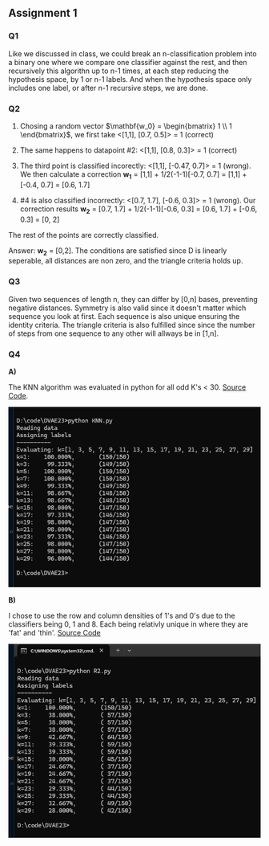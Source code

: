 ## Assignment 1

### Q1

Like we discussed in class, we could break an n-classification problem into a binary one where we compare one classifier against the rest, and then recursively this algorithn up to n-1 times, at each step reducing the hypothesis space, by 1 or n-1 labels. And when the hypothesis space only includes one label, or after n-1 recursive steps, we are done.

### Q2

1. Chosing a random vector $\mathbf{w_0} = \begin{bmatrix} 1 \\ 1 \end{bmatrix}$, we first take <[1,1], [0.7, 0.5]> = 1  (correct)

2. The same happens to datapoint #2: <[1,1], [0.8, 0.3]> = 1 (correct)

3. The third point is classified incorectly: <[1,1], [-0.47, 0.7]> = 1 (wrong). We then calculate a correction **w<sub>1</sub>** = [1,1] + 1/2(-1-1)[-0.7, 0.7] = [1,1] + [-0.4, 0.7] = [0.6, 1.7]

4. #4 is also classified incorrectly: <[0.7, 1.7], [-0.6, 0.3]> = 1 (wrong). Our correction results **w<sub>2</sub>** = [0.7, 1.7] + 1/2(-1-1)[-0.6, 0.3] = [0.6, 1.7] + [-0.6, 0.3] = [0, 2]

The rest of the points are correctly classified. 

Answer: **w<sub>2</sub>** = [0,2]. The conditions are satisfied since D is linearly seperable, all distances are non zero, and the triangle criteria holds up.

### Q3

Given two sequences of length n, they can differ by [0,n] bases, preventing negative distances. Symmetry is also valid since it doesn't matter which sequence you look at first. Each sequence is also unique ensuring the identity criteria. The triangle criteria is also fulfilled since since the number of steps from one sequence to any other will allways be in [1,n].

### Q4

**A)**

The KNN algorithm was evaluated in python for all odd K's < 30. [Source Code](./assign1/KNN.py).

![Results KNN](./assign1/KNN_eval.png)

**B)**

I chose to use the row and column densities of 1's and 0's due to the classifiers being 0, 1 and 8. Each being relativly unique in where they are 'fat' and 'thin'. [Source Code](./assign1/R2.py)

![Results R2](./assign1/R2_eval.png)
